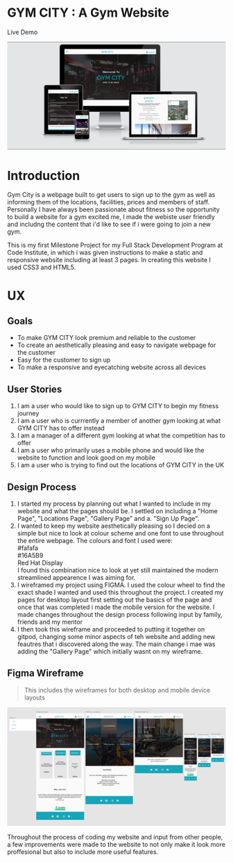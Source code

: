 # GYM CITY : A Gym Website

Live Demo

<img src="assets/images/responsive.jpg">


# Introduction

Gym City is a webpage built to get users to sign up to the gym as well as informing them of the locations, facilities, prices and members of staff. Personally I have always been passionate about fitness so the opportunity to build a website for a gym excited me, I made the webiste user friendly and includng the content that i'd like to see if i were going to join a new gym.

This is my first Milestone Project for my Full Stack Development Program at Code Institute, in which i was given instructions to make a static and responsive website including at least 3 pages. In creating this website I used CSS3 and HTML5.

# UX

## Goals
  

  
* To make GYM CITY look premium and reliable to the customer
* To create an aesthetically pleasing and easy to navigate webpage for the customer
* Easy for the customer to sign up
* To make a responsive and eyecatching website across all devices

 
## User Stories

1. I am a user who would like to sign up to GYM CITY to begin my fitness journey
1. I am a user who is currrently a member of another gym looking at what GYM CITY has to offer instead
1. I am a manager of a different gym looking at what the competition has to offer
1. I am a user who primarily uses a mobile phone and would like the website to function and look good on my mobile
1. I am a user who is trying to find out the locations of GYM CITY in the UK


## Design Process

1. I started my process by planning out what I wanted to include in my website and what the pages should be. I settled on including a "Home Page", "Locations Page", "Gallery Page" and a. "Sign Up Page". 
1. I wanted to keep my website aesthetically pleasing so I decied on a simple but nice to look at colour scheme and one font to use throughout the entire webpage. The colours and font I used were: <br>
   #fafafa <br>
   #16A5B9 <br>
   Red Hat Display <br>
I found this combination nice to look at yet still maintained the modern streamlined appearence I was aiming for.
1. I wireframed my project using FIGMA. I used the colour wheel to find the exact shade I wanted and used this throughout the project. I created my pages for desktop layout first setting out the basics of the page and once that was completed i made the mobile version for the website. I made changes throughout the design process following input by family, friends and my mentor
1. I then took this wireframe and proceeded to putting it together on gitpod, changing some minor aspects of teh website and adding new feautres that i discovered along the way. The main change i mae was adding the "Gallery Page" which initially wasnt on my wireframe.

## Figma Wireframe
> This includes the wireframes for both desktop and mobile device layouts
<img src="assets/images/figma.jpg">

Throughout the process of coding my website and input from other people, a few improvements were made to the website to not only make it look more proffesional but also to include more useful features.

